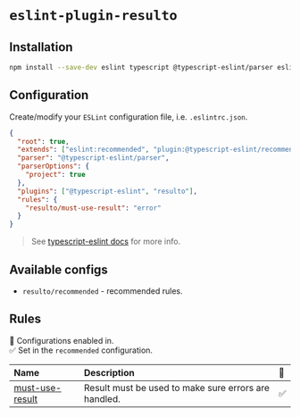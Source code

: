 # `eslint-plugin-resulto`

## Installation

```bash
npm install --save-dev eslint typescript @typescript-eslint/parser eslint-plugin-resulto @typescript-eslint/eslint-plugin
```

## Configuration

Create/modify your `ESLint` configuration file, i.e. `.eslintrc.json`.

```json
{
  "root": true,
  "extends": ["eslint:recommended", "plugin:@typescript-eslint/recommended"],
  "parser": "@typescript-eslint/parser",
  "parserOptions": {
    "project": true
  },
  "plugins": ["@typescript-eslint", "resulto"],
  "rules": {
    "resulto/must-use-result": "error"
  }
}
```

> See [typescript-eslint docs](https://typescript-eslint.io/getting-started/) for more info.

## Available configs

- `resulto/recommended` - recommended rules.

## Rules

<!-- begin auto-generated rules list -->

💼 Configurations enabled in.\
✅ Set in the `recommended` configuration.

| Name                                             | Description                                          | 💼  |
| :----------------------------------------------- | :--------------------------------------------------- | :-- |
| [must-use-result](docs/rules/must-use-result.md) | Result must be used to make sure errors are handled. | ✅  |

<!-- end auto-generated rules list -->
